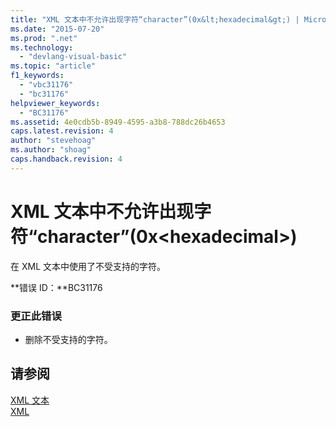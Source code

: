 ```yaml
---
title: "XML 文本中不允许出现字符“character”(0x&lt;hexadecimal&gt;) | Microsoft Docs"
ms.date: "2015-07-20"
ms.prod: ".net"
ms.technology: 
  - "devlang-visual-basic"
ms.topic: "article"
f1_keywords: 
  - "vbc31176"
  - "bc31176"
helpviewer_keywords: 
  - "BC31176"
ms.assetid: 4e0cdb5b-8949-4595-a3b8-788dc26b4653
caps.latest.revision: 4
author: "stevehoag"
ms.author: "shoag"
caps.handback.revision: 4
---
```

# XML 文本中不允许出现字符“character”(0x&lt;hexadecimal&gt;)
在 XML 文本中使用了不受支持的字符。  
  
 **错误 ID：**BC31176  
  
### 更正此错误  
  
-   删除不受支持的字符。  
  
## 请参阅  
 [XML 文本](../../visual-basic/language-reference/xml-literals/index.md)   
 [XML](../../visual-basic/programming-guide/language-features/xml/index.md)